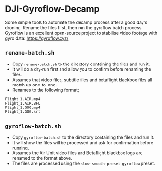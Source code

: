 # DJI-Gyroflow-Decamp

Some simple tools to automate the decamp process after a good day's droning.
Rename the files first, then run the gyroflow batch process.
Gyroflow is an excellent open-source project to stabilise video footage with gyro data:
https://gyroflow.xyz/


## `rename-batch.sh`

* Copy `rename-batch.sh` to the directory containing the files and run it.
* It will do a dry-run first and allow you to confirm before renaming the files.
* Assumes that video files, subtitle files and betaflight blackbox files all match up one-to-one.
* Renames to the following format;

```
Flight_1.AIR.mp4
Flight_1.AIR.BFL
Flight_1.GOG.mp4
Flight_1.GOG.srt
```


## `gyroflow-batch.sh`

* Copy `gyroflow-batch.sh` to the directory containing the files and run it.
* It will show the files will be processed and ask for confirmation before running. 
* Assumes the Air Unit video files and Betaflight blackbox logs are renamed to the format above.
* The files are processed using the `slow-smooth-preset.gyroflow` preset.
